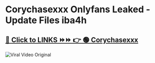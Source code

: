 
 # Corychasexxx Onlyfans Leaked - Update Files iba4h

## <h2><a href="https://clipsfans.com/Corychasexxx&ref=git">🔗 Click to LINKS ⏩⏩ 👉 🟢 Corychasexxx </a></h2>

<a href="https://clipsfans.com/Corychasexxx&ref=git" rel="nofollow" data-target="animated-image.originalLink"><img src="https://i.ibb.co.com/xMMVF88/686577567.gif" alt="Viral Video Original" style="max-width: 100%; display: inline-block;" data-target="animated-image.originalImage"></a>

